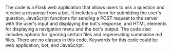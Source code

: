 The code is a Flask web application that allows users to ask a question and receive a response from a bot. It includes a form for submitting the user's question, JavaScript functions for sending a POST request to the server with the user's input and displaying the bot's response, and HTML elements for displaying a navigation menu and the bot's output. The code also includes options for ignoring certain files and regenerating summarise.md files. There are no classes in this code. Keywords for this code could be web application, bot, and JavaScript.

